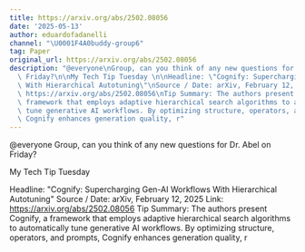 ```yaml
---
title: https://arxiv.org/abs/2502.08056
date: '2025-05-13'
author: eduardofadanelli
channel: "\U0001F4A0buddy-group6"
tag: Paper
original_url: https://arxiv.org/abs/2502.08056
description: "@everyone\nGroup, can you think of any new questions for Dr. Abel on\
  \ Friday?\n\nMy Tech Tip Tuesday \n\nHeadline: \"Cognify: Supercharging Gen-AI Workflows\
  \ With Hierarchical Autotuning\"\nSource / Date: arXiv, February 12, 2025\nLink:\
  \ https://arxiv.org/abs/2502.08056\nTip Summary: The authors present Cognify, a\
  \ framework that employs adaptive hierarchical search algorithms to automatically\
  \ tune generative AI workflows. By optimizing structure, operators, and prompts,\
  \ Cognify enhances generation quality, r"
---
```


@everyone
Group, can you think of any new questions for Dr. Abel on Friday?

My Tech Tip Tuesday 

Headline: "Cognify: Supercharging Gen-AI Workflows With Hierarchical Autotuning"
Source / Date: arXiv, February 12, 2025
Link: https://arxiv.org/abs/2502.08056
Tip Summary: The authors present Cognify, a framework that employs adaptive hierarchical search algorithms to automatically tune generative AI workflows. By optimizing structure, operators, and prompts, Cognify enhances generation quality, r